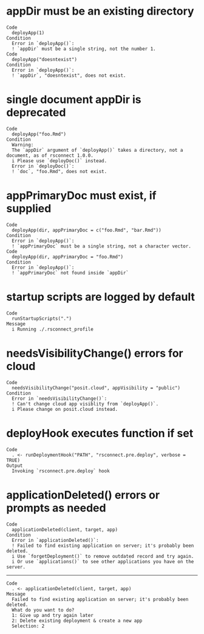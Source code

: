 # appDir must be an existing directory

    Code
      deployApp(1)
    Condition
      Error in `deployApp()`:
      ! `appDir` must be a single string, not the number 1.
    Code
      deployApp("doesntexist")
    Condition
      Error in `deployApp()`:
      ! `appDir`, "doesntexist", does not exist.

# single document appDir is deprecated

    Code
      deployApp("foo.Rmd")
    Condition
      Warning:
      The `appDir` argument of `deployApp()` takes a directory, not a document, as of rsconnect 1.0.0.
      i Please use `deployDoc()` instead.
      Error in `deployDoc()`:
      ! `doc`, "foo.Rmd", does not exist.

# appPrimaryDoc must exist, if supplied

    Code
      deployApp(dir, appPrimaryDoc = c("foo.Rmd", "bar.Rmd"))
    Condition
      Error in `deployApp()`:
      ! `appPrimaryDoc` must be a single string, not a character vector.
    Code
      deployApp(dir, appPrimaryDoc = "foo.Rmd")
    Condition
      Error in `deployApp()`:
      ! `appPrimaryDoc` not found inside `appDir`

# startup scripts are logged by default

    Code
      runStartupScripts(".")
    Message
      i Running ./.rsconnect_profile

# needsVisibilityChange() errors for cloud

    Code
      needsVisibilityChange("posit.cloud", appVisibility = "public")
    Condition
      Error in `needsVisibilityChange()`:
      ! Can't change cloud app visiblity from `deployApp()`.
      i Please change on posit.cloud instead.

# deployHook executes function if set

    Code
      . <- runDeploymentHook("PATH", "rsconnect.pre.deploy", verbose = TRUE)
    Output
      Invoking `rsconnect.pre.deploy` hook

# applicationDeleted() errors or prompts as needed

    Code
      applicationDeleted(client, target, app)
    Condition
      Error in `applicationDeleted()`:
      ! Failed to find existing application on server; it's probably been deleted.
      i Use `forgetDeployment()` to remove outdated record and try again.
      i Or use `applications()` to see other applications you have on the server.

---

    Code
      . <- applicationDeleted(client, target, app)
    Message
      Failed to find existing application on server; it's probably been deleted.
      What do you want to do?
      1: Give up and try again later
      2: Delete existing deployment & create a new app
      Selection: 2

